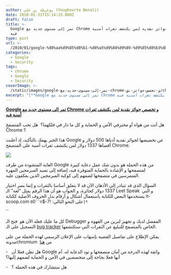 ```yaml
---
author: يوغرطة بن علي (Youghourta Benali)
date: 2010-01-31T15:14:23.000Z
draft: false
title: >-
  Google تمر إلى مستوى جديد مع Chrome و تخصص جوائز نقدية لمن يكتشف ثغرات أمنية
  فيه
type: post
url: >-
  /2010/01/google-%d8%aa%d9%85%d8%b1-%d8%a5%d9%84%d9%89-%d9%85%d8%b3%d8%aa%d9%88%d9%89-%d8%ac%d8%af%d9%8a%d8%af-%d9%85%d8%b9-chrome-%d9%88-%d8%aa%d8%ae%d8%b5%d8%b5-%d8%ac%d9%88%d8%a7%d8%a6%d8%b2-%d9%86%d9%82/
categories:
  - Google
  - Security
tags:
  - chrome
  - Google
  - Security
coverImage: >-
  /static/images/google-تمر-إلى-مستوى-جديد-مع-chrome-و-تخصص-جوائز-نق/chrome_bugs-e1264950836525.jpg
excerpt: "[**Google تمر إلى مستوى جديد مع Chrome و تخصص جوائز نقدية لمن يكتشف ثغرات أمنية فيه**](https://www.it-scoop.com/2010/01/google-%d8%aa%d9%85%d8%b1-%d8%a5%d9%84%d9%89-%d9%85%d8%b3%d8%aa%d9%88%d9%89-%d8%ac%d8%af%d9%8a%d8%af-%d9%85%d8%b9-chrome-%d9%88-%d8%aa%d8%ae%d8%b5%d8%b5-%d8%ac%d9%88%d8%a7%d8%a6%d8%b2-%d9%86%d9%82/)\n\nهل أنت من هواة أو محترفي الأمن و الحماية و كل ما دار في فلكهما؟\_ هل تحب المتصفح Chrome ؟\n\nهذا الخبر يهمك بالتأكيد، إذ أعلنت"
---
```

[**Google تمر إلى مستوى جديد مع Chrome و تخصص جوائز نقدية لمن يكتشف ثغرات أمنية فيه**](https://www.it-scoop.com/2010/01/google-%d8%aa%d9%85%d8%b1-%d8%a5%d9%84%d9%89-%d9%85%d8%b3%d8%aa%d9%88%d9%89-%d8%ac%d8%af%d9%8a%d8%af-%d9%85%d8%b9-chrome-%d9%88-%d8%aa%d8%ae%d8%b5%d8%b5-%d8%ac%d9%88%d8%a7%d8%a6%d8%b2-%d9%86%d9%82/)

هل أنت من هواة أو محترفي الأمن و الحماية و كل ما دار في فلكهما؟  هل تحب المتصفح Chrome ؟

هذا الخبر يهمك بالتأكيد، إذ أعلنت Google عن تخصيصها لجوائز نقدية أدناها 500 دولار و أقصاها 1337 دولار لمن يكتشف ثغرات أمنية على المتصفح Chrome.

[](https://www.it-scoop.com/wp-content/uploads/2010/01/chrome_bugs.jpg)![](/static/images/google-تمر-إلى-مستوى-جديد-مع-chrome-و-تخصص-جوائز-نق/chrome_bugs-e1264950836525.jpg)

الغاية المنشودة من طرف Google من هذه الحملة هو بدون شك عمل دعاية كبيرة لمتصفحها و الإشادة بالحماية المتوفرة فيه، إضافة إلى تصيد المبرمجين المهرة المتمرسين في متصفحها لضمهم إلى كوكبة المبرمجين الذين يعكفون عليه.

السؤال الذي قد تتبادر إلى الأذهان الآن قد لا يتعلق أساسا بالثغرات و إنما بسر اختيار 1337 دولار كجائزة، و الجواب هو أن هذا الرقم يمثل "لغة" الـ Leet Speak  و التي يستخدمها البعض للكتابة باستعمال أشكال و أرقام بدل الحروف الأصلية ككتابة it-scoop.com على النحو التالي: !7-$`©``0`0`|º`

\`\`

كل ما عليك فعله الآن هو  فتح الـ Debugger المفضل لديك و تجهيز لترين من القهوة و التسجيل على الـ [bug tracker](https://www.google.com/accounts/ServiceLogin?service=code\&ltmpl=phosting\&continue=http%3A%2F%2Fcode.google.com%2Fp%2Fchromium%2Fissues%2Fentry%3Ftemplate%3DSecurity%2520Bug) الخاص بالمتصفح للتبليغ عن الثغرات التي ستكتشفها.

يمكن الإطلاع على تفاصيل القضية بإسهاب على الإعلان الرسمي لهذه الحملة من على مدونةchromium  من [هنا](http://blog.chromium.org/2010/01/encouraging-more-chromium-security.html)

\-   هل تظن فعلا أن Google واثقة لهذه الدرجة من آمان متصفحها و تود الدعاية له، أم أنها فعلا بحاجة إلى متخصصين في الأمن و الحماية لضمهم إليها؟

\-   هل ستشارك في هذه الحملة ؟
